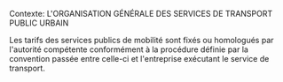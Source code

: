 Contexte: L'ORGANISATION GÉNÉRALE DES SERVICES  DE TRANSPORT PUBLIC URBAIN

Les tarifs des services publics de mobilité sont fixés ou homologués par l'autorité compétente conformément à la procédure définie par la convention passée entre celle-ci et l'entreprise exécutant le service de transport.